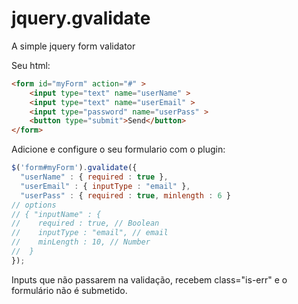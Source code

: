 # jquery.gvalidate #
A simple jquery form validator

Seu html:
```html
<form id="myForm" action="#" >
	<input type="text" name="userName" >
	<input type="text" name="userEmail" >
	<input type="password" name="userPass" >
	<button type="submit">Send</button>
</form>
```

Adicione e configure o seu formulario com o plugin:
```javascript
$('form#myForm').gvalidate({
  "userName" : { required : true },
  "userEmail" : { inputType : "email" },
  "userPass" : { required : true, minlength : 6 }
// options
// { "inputName" : { 
//    required : true, // Boolean
//    inputType : "email", // email
//    minLength : 10, // Number
//  }  
});
```
Inputs que não passarem na validação, recebem class="is-err" e o formulário não é submetido.
